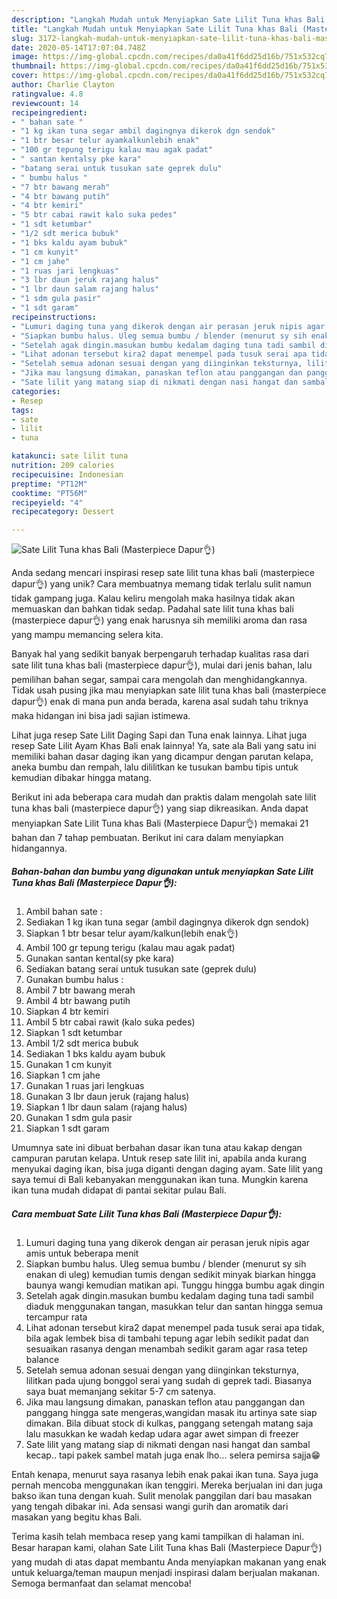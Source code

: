 ```yaml
---
description: "Langkah Mudah untuk Menyiapkan Sate Lilit Tuna khas Bali (Masterpiece Dapur👌), Enak"
title: "Langkah Mudah untuk Menyiapkan Sate Lilit Tuna khas Bali (Masterpiece Dapur👌), Enak"
slug: 3172-langkah-mudah-untuk-menyiapkan-sate-lilit-tuna-khas-bali-masterpiece-dapur-enak
date: 2020-05-14T17:07:04.748Z
image: https://img-global.cpcdn.com/recipes/da0a41f6dd25d16b/751x532cq70/sate-lilit-tuna-khas-bali-masterpiece-dapur👌-foto-resep-utama.jpg
thumbnail: https://img-global.cpcdn.com/recipes/da0a41f6dd25d16b/751x532cq70/sate-lilit-tuna-khas-bali-masterpiece-dapur👌-foto-resep-utama.jpg
cover: https://img-global.cpcdn.com/recipes/da0a41f6dd25d16b/751x532cq70/sate-lilit-tuna-khas-bali-masterpiece-dapur👌-foto-resep-utama.jpg
author: Charlie Clayton
ratingvalue: 4.8
reviewcount: 14
recipeingredient:
- " bahan sate "
- "1 kg ikan tuna segar ambil dagingnya dikerok dgn sendok"
- "1 btr besar telur ayamkalkunlebih enak"
- "100 gr tepung terigu kalau mau agak padat"
- " santan kentalsy pke kara"
- "batang serai untuk tusukan sate geprek dulu"
- " bumbu halus "
- "7 btr bawang merah"
- "4 btr bawang putih"
- "4 btr kemiri"
- "5 btr cabai rawit kalo suka pedes"
- "1 sdt ketumbar"
- "1/2 sdt merica bubuk"
- "1 bks kaldu ayam bubuk"
- "1 cm kunyit"
- "1 cm jahe"
- "1 ruas jari lengkuas"
- "3 lbr daun jeruk rajang halus"
- "1 lbr daun salam rajang halus"
- "1 sdm gula pasir"
- "1 sdt garam"
recipeinstructions:
- "Lumuri daging tuna yang dikerok dengan air perasan jeruk nipis agar amis untuk beberapa menit"
- "Siapkan bumbu halus. Uleg semua bumbu / blender (menurut sy sih enakan di uleg) kemudian tumis dengan sedikit minyak biarkan hingga baunya wangi kemudian matikan api. Tunggu hingga bumbu agak dingin"
- "Setelah agak dingin.masukan bumbu kedalam daging tuna tadi sambil diaduk menggunakan tangan, masukkan telur dan santan hingga semua tercampur rata"
- "Lihat adonan tersebut kira2 dapat menempel pada tusuk serai apa tidak, bila agak lembek bisa di tambahi tepung agar lebih sedikit padat dan sesuaikan rasanya dengan menambah sedikit garam agar rasa tetep balance"
- "Setelah semua adonan sesuai dengan yang diinginkan teksturnya, lilitkan pada ujung bonggol serai yang sudah di geprek tadi. Biasanya saya buat memanjang sekitar 5-7 cm satenya."
- "Jika mau langsung dimakan, panaskan teflon atau panggangan dan panggang hingga sate mengeras,wangidan masak itu artinya sate siap dimakan. Bila dibuat stock di kulkas, panggang setengah matang saja lalu masukkan ke wadah kedap udara agar awet simpan di freezer"
- "Sate lilit yang matang siap di nikmati dengan nasi hangat dan sambal kecap.. tapi pakek sambel matah juga enak lho... selera pemirsa sajja😁"
categories:
- Resep
tags:
- sate
- lilit
- tuna

katakunci: sate lilit tuna 
nutrition: 209 calories
recipecuisine: Indonesian
preptime: "PT12M"
cooktime: "PT56M"
recipeyield: "4"
recipecategory: Dessert

---
```



![Sate Lilit Tuna khas Bali (Masterpiece Dapur👌)](https://img-global.cpcdn.com/recipes/da0a41f6dd25d16b/751x532cq70/sate-lilit-tuna-khas-bali-masterpiece-dapur👌-foto-resep-utama.jpg)

Anda sedang mencari inspirasi resep sate lilit tuna khas bali (masterpiece dapur👌) yang unik? Cara membuatnya memang tidak terlalu sulit namun tidak gampang juga. Kalau keliru mengolah maka hasilnya tidak akan memuaskan dan bahkan tidak sedap. Padahal sate lilit tuna khas bali (masterpiece dapur👌) yang enak harusnya sih memiliki aroma dan rasa yang mampu memancing selera kita.

Banyak hal yang sedikit banyak berpengaruh terhadap kualitas rasa dari sate lilit tuna khas bali (masterpiece dapur👌), mulai dari jenis bahan, lalu pemilihan bahan segar, sampai cara mengolah dan menghidangkannya. Tidak usah pusing jika mau menyiapkan sate lilit tuna khas bali (masterpiece dapur👌) enak di mana pun anda berada, karena asal sudah tahu triknya maka hidangan ini bisa jadi sajian istimewa.

Lihat juga resep Sate Lilit Daging Sapi dan Tuna enak lainnya. Lihat juga resep Sate Lilit Ayam Khas Bali enak lainnya! Ya, sate ala Bali yang satu ini memiliki bahan dasar daging ikan yang dicampur dengan parutan kelapa, aneka bumbu dan rempah, lalu dililitkan ke tusukan bambu tipis untuk kemudian dibakar hingga matang.


Berikut ini ada beberapa cara mudah dan praktis dalam mengolah sate lilit tuna khas bali (masterpiece dapur👌) yang siap dikreasikan. Anda dapat menyiapkan Sate Lilit Tuna khas Bali (Masterpiece Dapur👌) memakai 21 bahan dan 7 tahap pembuatan. Berikut ini cara dalam menyiapkan hidangannya.

<!--inarticleads1-->

##### Bahan-bahan dan bumbu yang digunakan untuk menyiapkan Sate Lilit Tuna khas Bali (Masterpiece Dapur👌):

1. Ambil  bahan sate :
1. Sediakan 1 kg ikan tuna segar (ambil dagingnya dikerok dgn sendok)
1. Siapkan 1 btr besar telur ayam/kalkun(lebih enak👌)
1. Ambil 100 gr tepung terigu (kalau mau agak padat)
1. Gunakan  santan kental(sy pke kara)
1. Sediakan batang serai untuk tusukan sate (geprek dulu)
1. Gunakan  bumbu halus :
1. Ambil 7 btr bawang merah
1. Ambil 4 btr bawang putih
1. Siapkan 4 btr kemiri
1. Ambil 5 btr cabai rawit (kalo suka pedes)
1. Siapkan 1 sdt ketumbar
1. Ambil 1/2 sdt merica bubuk
1. Sediakan 1 bks kaldu ayam bubuk
1. Gunakan 1 cm kunyit
1. Siapkan 1 cm jahe
1. Gunakan 1 ruas jari lengkuas
1. Gunakan 3 lbr daun jeruk (rajang halus)
1. Siapkan 1 lbr daun salam (rajang halus)
1. Gunakan 1 sdm gula pasir
1. Siapkan 1 sdt garam


Umumnya sate ini dibuat berbahan dasar ikan tuna atau kakap dengan campuran parutan kelapa. Untuk resep sate lilit ini, apabila anda kurang menyukai daging ikan, bisa juga diganti dengan daging ayam. Sate lilit yang saya temui di Bali kebanyakan menggunakan ikan tuna. Mungkin karena ikan tuna mudah didapat di pantai sekitar pulau Bali. 

<!--inarticleads2-->

##### Cara membuat Sate Lilit Tuna khas Bali (Masterpiece Dapur👌):

1. Lumuri daging tuna yang dikerok dengan air perasan jeruk nipis agar amis untuk beberapa menit
1. Siapkan bumbu halus. Uleg semua bumbu / blender (menurut sy sih enakan di uleg) kemudian tumis dengan sedikit minyak biarkan hingga baunya wangi kemudian matikan api. Tunggu hingga bumbu agak dingin
1. Setelah agak dingin.masukan bumbu kedalam daging tuna tadi sambil diaduk menggunakan tangan, masukkan telur dan santan hingga semua tercampur rata
1. Lihat adonan tersebut kira2 dapat menempel pada tusuk serai apa tidak, bila agak lembek bisa di tambahi tepung agar lebih sedikit padat dan sesuaikan rasanya dengan menambah sedikit garam agar rasa tetep balance
1. Setelah semua adonan sesuai dengan yang diinginkan teksturnya, lilitkan pada ujung bonggol serai yang sudah di geprek tadi. Biasanya saya buat memanjang sekitar 5-7 cm satenya.
1. Jika mau langsung dimakan, panaskan teflon atau panggangan dan panggang hingga sate mengeras,wangidan masak itu artinya sate siap dimakan. Bila dibuat stock di kulkas, panggang setengah matang saja lalu masukkan ke wadah kedap udara agar awet simpan di freezer
1. Sate lilit yang matang siap di nikmati dengan nasi hangat dan sambal kecap.. tapi pakek sambel matah juga enak lho... selera pemirsa sajja😁


Entah kenapa, menurut saya rasanya lebih enak pakai ikan tuna. Saya juga pernah mencoba menggunakan ikan tenggiri. Mereka berjualan ini dan juga bakso ikan tuna dengan kuah. Sulit menolak panggilan dari bau masakan yang tengah dibakar ini. Ada sensasi wangi gurih dan aromatik dari masakan yang begitu khas Bali. 

Terima kasih telah membaca resep yang kami tampilkan di halaman ini. Besar harapan kami, olahan Sate Lilit Tuna khas Bali (Masterpiece Dapur👌) yang mudah di atas dapat membantu Anda menyiapkan makanan yang enak untuk keluarga/teman maupun menjadi inspirasi dalam berjualan makanan. Semoga bermanfaat dan selamat mencoba!
